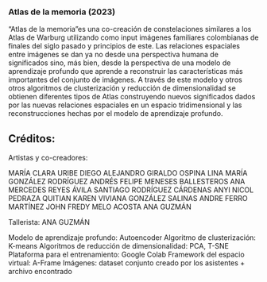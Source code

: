 ### Atlas de la memoria (2023)

“Atlas de la memoria”es una co-creación de constelaciones similares a los Atlas de Warburg utilizando como input imágenes familiares colombianas de finales del siglo pasado y principios de este. Las relaciones espaciales entre imágenes se dan ya no desde una perspectiva humana de significados sino, más bien, desde la perspectiva de una modelo de aprendizaje profundo que aprende a reconstruir las características más importantes del conjunto de imágenes. A través de este modelo y otros otros algoritmos de clusterización y reducción de dimensionalidad se obtienen diferentes tipos de Atlas construyendo nuevos significados dados por las nuevas relaciones espaciales en un espacio tridimensional y las reconstrucciones hechas por el modelo de aprendizaje profundo. 

## Créditos:

Artistas y co-creadores:

MARÍA CLARA URIBE
DIEGO ALEJANDRO GIRALDO OSPINA
LINA MARÍA GONZÁLEZ RODRÍGUEZ
ANDRÉS FELIPE MENESES BALLESTEROS
ANA MERCEDES REYES ÁVILA
SANTIAGO RODRÍGUEZ CÁRDENAS
ANYI NICOL PEDRAZA QUITIAN
KAREN VIVIANA GONZÁLEZ SALINAS
ANDRE  FERRO MARTÍNEZ
JOHN FREDY MELO ACOSTA
ANA GUZMÁN

Tallerista: 
ANA GUZMÁN

Modelo de aprendizaje profundo: Autoencoder
Algoritmo de clusterización: K-means
Algoritmos de reducción de dimensionalidad: PCA, T-SNE
Plataforma para el entrenamiento: Google Colab
Framework del espacio virtual: A-Frame
Imágenes: dataset conjunto creado por los asistentes + archivo encontrado
